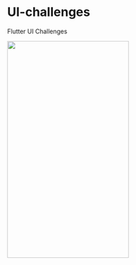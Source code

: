 # UI-challenges
Flutter UI Challenges


<div>
<img src="fruits.png" width="280" height="500"> 
</div>
